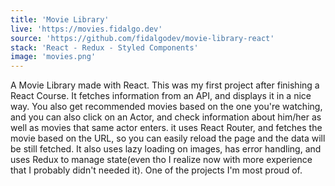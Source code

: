 ```yaml
---
title: 'Movie Library'
live: 'https://movies.fidalgo.dev'
source: 'https://github.com/fidalgodev/movie-library-react'
stack: 'React - Redux - Styled Components'
image: 'movies.png'
---
```


A Movie Library made with React. This was my first project after finishing a React Course. It fetches information from an API, and displays it in a nice way. You also get recommended movies based on the one you're watching, and you can also click on an Actor, and check information about him/her as well as movies that same actor enters. it uses React Router, and fetches the movie based on the URL, so you can easily reload the page and the data will be still fetched. It also uses lazy loading on images, has error handling, and uses Redux to manage state(even tho I realize now with more experience that I probably didn't needed it). One of the projects I'm most proud of.
